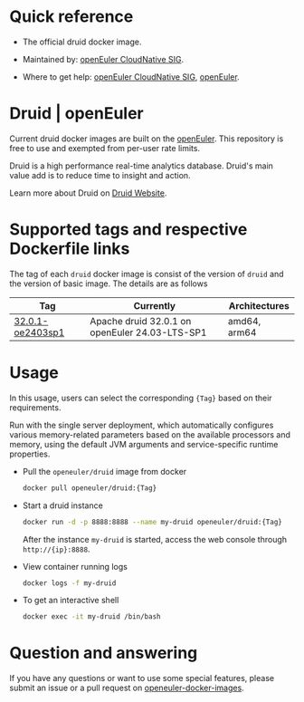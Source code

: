 # Quick reference

- The official druid docker image.

- Maintained by: [openEuler CloudNative SIG](https://gitee.com/openeuler/cloudnative).

- Where to get help: [openEuler CloudNative SIG](https://gitee.com/openeuler/cloudnative), [openEuler](https://gitee.com/openeuler/community).

# Druid | openEuler
Current druid docker images are built on the [openEuler](https://repo.openeuler.org/). This repository is free to use and exempted from per-user rate limits.

Druid is a high performance real-time analytics database. Druid's main value add is to reduce time to insight and action.

Learn more about Druid on [Druid Website](https://druid.apache.org/)⁠.

# Supported tags and respective Dockerfile links
The tag of each `druid` docker image is consist of the version of `druid` and the version of basic image. The details are as follows

|    Tag   |  Currently  |   Architectures  |
|----------|-------------|------------------|
|[32.0.1-oe2403sp1](https://gitee.com/openeuler/openeuler-docker-images/blob/master/Bigdata/druid/32.0.1/24.03-lts-sp1/Dockerfile)| Apache druid 32.0.1 on openEuler 24.03-LTS-SP1 | amd64, arm64 |

# Usage

In this usage, users can select the corresponding `{Tag}` based on their requirements.

Run with the single server deployment, which automatically configures various memory-related parameters based on the 
available processors and memory, using the default JVM arguments and service-specific runtime properties.

- Pull the `openeuler/druid` image from docker

  ```bash
  docker pull openeuler/druid:{Tag}
  ```

- Start a druid instance

  ```bash
  docker run -d -p 8888:8888 --name my-druid openeuler/druid:{Tag}
  ```
  After the instance `my-druid` is started, access the web console through `http://{ip}:8888`.

- View container running logs

  ```bash
  docker logs -f my-druid
  ```
  
- To get an interactive shell

	```bash
	docker exec -it my-druid /bin/bash
	```
        
# Question and answering
If you have any questions or want to use some special features, please submit an issue or a pull request on [openeuler-docker-images](https://gitee.com/openeuler/openeuler-docker-images).
